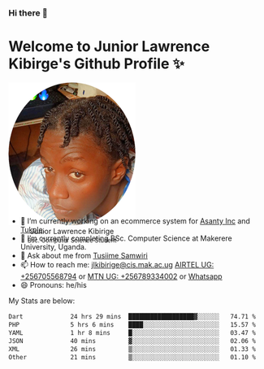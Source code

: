 ### Hi there 👋 
# Welcome to Junior Lawrence Kibirge's Github Profile ✨
 
<p align="center" style="border-radius:50%;width:250px;height:250px;">
  <img src="https://github.com/juniorkibirige/juniorkibirige/blob/main/cropped-twitter-pp.png" 
       alt="Profile picture from Twitter" /></br>
  <span align="center">Junior Lawrence Kibirige</span><br/>
  <small align="center" font-size="15">Bsc. Computer Science Student</small>
</p>

- 🔭 I’m currently working on an ecommerce system for [Asanty Inc](https://asanty.africa) and [Tukole](https://app.tukole.ug).
- 🌱 I’m currently completing BSc. Computer Science at Makerere University, Uganda.
- 💬 Ask about me from [Tusiime Samwiri](mailto:stusiime@asanty.africa)
- 📫 How to reach me: [jlkibirige@cis.mak.ac.ug](mailto:juniorkibirige@students.mak.ac.ug) [AIRTEL UG: +256705568794](tel:+256705568794) or [MTN UG: +256789334002](tel:+256789334002) or [Whatsapp](tel:+17602847072)
- 😄 Pronouns: he/his

My Stats are below:

<!--START_SECTION:waka-->

```text
Dart             24 hrs 29 mins  ██████████████████▓░░░░░░   74.71 %
PHP              5 hrs 6 mins    ████░░░░░░░░░░░░░░░░░░░░░   15.57 %
YAML             1 hr 8 mins     █░░░░░░░░░░░░░░░░░░░░░░░░   03.47 %
JSON             40 mins         ▓░░░░░░░░░░░░░░░░░░░░░░░░   02.06 %
XML              26 mins         ▒░░░░░░░░░░░░░░░░░░░░░░░░   01.33 %
Other            21 mins         ▒░░░░░░░░░░░░░░░░░░░░░░░░   01.10 %
```

<!--END_SECTION:waka-->
